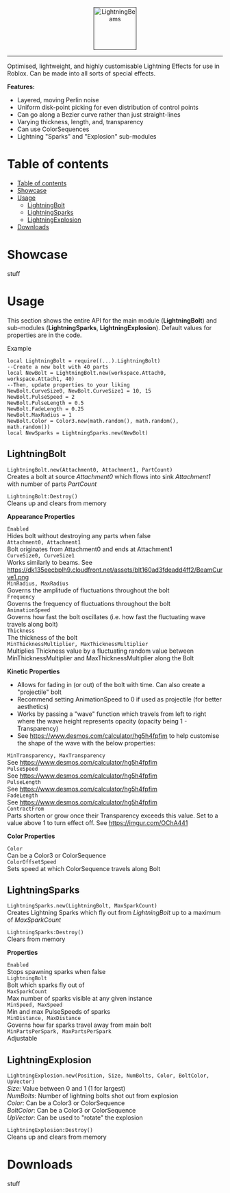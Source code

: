 
<div align="center">
    <a href="">
        <img src="https://user-images.githubusercontent.com/33347703/97248564-f9318600-17f9-11eb-83b7-238c6aa7a4e8.png" alt="LightningBeams" height="100" />
    </a>
</div>

<hr />

Optimised, lightweight, and highly customisable Lightning Effects for use in Roblox. Can be made into all sorts of special effects.

**Features:**

 - Layered, moving Perlin noise
 - Uniform disk-point picking for even distribution of control points
 - Can go along a Bezier curve rather than just straight-lines
 - Varying thickness, length, and, transparency
 - Can use ColorSequences
 - Lightning "Sparks" and "Explosion" sub-modules

Table of contents
=============

<!--ts-->
   * [Table of contents](#table-of-contents)
   * [Showcase](#showcase)
   * [Usage](#usage)
      * [LightningBolt](#lightningbolt)
      * [LightningSparks](#lightningsparks)
      * [LightningExplosion](#lightningexplosion)
   * [Downloads](#downloads)
<!--te-->

Showcase
========

stuff

Usage
=====

This section shows the entire API for the main module (**LightningBolt**) and sub-modules (**LightningSparks**, **LightningExplosion**). Default values for properties are in the code.

Example
```
local LightningBolt = require((...).LightningBolt)
--Create a new bolt with 40 parts
local NewBolt = LightningBolt.new(workspace.Attach0, workspace.Attach1, 40)
--Then, update properties to your liking
NewBolt.CurveSize0, NewBolt.CurveSize1 = 10, 15
NewBolt.PulseSpeed = 2
NewBolt.PulseLength = 0.5
NewBolt.FadeLength = 0.25
NewBolt.MaxRadius = 1
NewBolt.Color = Color3.new(math.random(), math.random(), math.random())
local NewSparks = LightningSparks.new(NewBolt)
```

LightningBolt
-------------

``LightningBolt.new(Attachment0, Attachment1, PartCount)``\
Creates a bolt at source *Attachment0* which flows into sink *Attachment1* with number of parts *PartCount*

``LightningBolt:Destroy()``\
Cleans up and clears from memory

**Appearance Properties**

``Enabled``\
Hides bolt without destroying any parts when false\
``Attachment0, Attachment1``\
Bolt originates from Attachment0 and ends at Attachment1\
``CurveSize0, CurveSize1``\
Works similarly to beams. See https://dk135eecbplh9.cloudfront.net/assets/blt160ad3fdeadd4ff2/BeamCurve1.png \
``MinRadius, MaxRadius``\
Governs the amplitude of fluctuations throughout the bolt\
``Frequency``\
Governs the frequency of fluctuations throughout the bolt\
``AnimationSpeed``\
Governs how fast the bolt oscillates (i.e. how fast the fluctuating wave travels along bolt)\
``Thickness``\
The thickness of the bolt\
``MinThicknessMultiplier, MaxThicknessMultiplier``\
Multiplies Thickness value by a fluctuating random value between MinThicknessMultiplier and MaxThicknessMultiplier along the Bolt

**Kinetic Properties**

 - Allows for fading in (or out) of the bolt with time. Can also create a "projectile" bolt
 - Recommend setting AnimationSpeed to 0 if used as projectile (for better aesthetics)
 - Works by passing a "wave" function which travels from left to right where the wave height represents opacity (opacity being 1 - Transparency)
 - See https://www.desmos.com/calculator/hg5h4fpfim to help customise the shape of the wave with the below properties:

``MinTransparency, MaxTransparency``\
See https://www.desmos.com/calculator/hg5h4fpfim \
``PulseSpeed``\
See https://www.desmos.com/calculator/hg5h4fpfim \
``PulseLength``\
See https://www.desmos.com/calculator/hg5h4fpfim \
``FadeLength``\
See https://www.desmos.com/calculator/hg5h4fpfim \
``ContractFrom``\
Parts shorten or grow once their Transparency exceeds this value. Set to a value above 1 to turn effect off. See https://imgur.com/OChA441

**Color Properties**

``Color``\
Can be a Color3 or ColorSequence\
``ColorOffsetSpeed``\
Sets speed at which ColorSequence travels along Bolt

LightningSparks
---------------

``LightningSparks.new(LightningBolt, MaxSparkCount)``\
Creates Lightning Sparks which fly out from *LightningBolt* up to a maximum of *MaxSparkCount*

``LightningSparks:Destroy()``\
Clears from memory

**Properties**

``Enabled``\
Stops spawning sparks when false\
``LightningBolt``\
Bolt which sparks fly out of\
``MaxSparkCount``\
Max number of sparks visible at any given instance\
``MinSpeed, MaxSpeed``\
Min and max PulseSpeeds of sparks\
``MinDistance, MaxDistance``\
Governs how far sparks travel away from main bolt\
``MinPartsPerSpark, MaxPartsPerSpark``\
Adjustable

LightningExplosion
------------------

``LightningExplosion.new(Position, Size, NumBolts, Color, BoltColor, UpVector)``\
*Size*: Value between 0 and 1 (1 for largest)\
*NumBolts*: Number of lightning bolts shot out from explosion\
*Color*: Can be a Color3 or ColorSequence\
*BoltColor*: Can be a Color3 or ColorSequence\
*UpVector*: Can be used to "rotate" the explosion

``LightningExplosion:Destroy()``\
Cleans up and clears from memory

Downloads
=========

stuff
